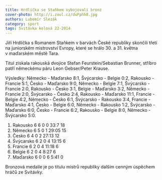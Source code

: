 ```yaml
---
title: Hrdlička se Staňkem vybojovali bronz
cover-photo: http://i.zoul.cz/duFphh8.jpg
authors: Lubomír Slezák
category: sport
tags: Svitávka kolová 22-2014 
---
```


Jiří Hrdlička s Romanem Staňkem v barvách České republiky skončili třetí na juniorském mistrovství Evropy, které se hrálo 30. a 31. května v maďarském městě Tara.

Titul získala rakouská dvojice Stefan Feurstein/Sebastian Brunner, stříbro patří německému páru Leon Gebser/Peter Krause.

Výsledky: Německo - Maďarsko 8:1, Švýcarsko - Belgie 0:2, Rakousko - Francie 5:1, Česko - Maďarsko 9:0, Německo - Belgie 7:1, Švýcarsko - Francie 2:0, Rakousko - Česko 3:1, Belgie - Maďarsko 3:2, Německo - Francie 2:0, Švýcarsko - Česko 2:4, Rakousko - Maďarsko 11:1, Francie - Belgie 4:2, Německo - Česko 6:1, Švýcarsko - Rakousko 3:4, Francie - Maďarsko 4:1, Česko - Belgie 6:0, Německo - Rakousko 1:2, Švýcarsko - Maďarsko 6:0, Česko - Francie 6:2, Rakousko - Belgie 8:0, Německo - Švýcarsko 5:0.

1. Rakousko 	6 6 0 0 	33:7 	18
2. Německo 	6 5 0 1 	29:05 	15
3. Česko 	6 4 0 2 	27:13 	12
4. Švýcarsko 	6 2 0 4 	13:15 	6
5. Francie 	6 2 0 4 	11:18 	6
6. Belgie 	6 2 0 4 	8:27 	6
7. Maďarsko 	6 0 0 6 	5:41 	0

Bronzová medaile je po titulu mistrů republiky dalším cenným úspěchem hráčů ze Svitávky.